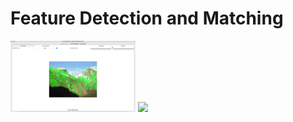 # Feature Detection and Matching 

<img src="Image 07.png" width="200">
<img src="Image 11.png" width="200">

